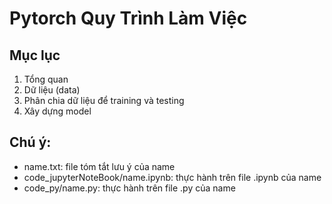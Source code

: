 # Pytorch Quy Trình Làm Việc
## Mục lục
1. Tổng quan
2. Dữ liệu (data)
3. Phân chia dữ liệu để training và testing
4. Xây dựng model


## Chú ý:
* name.txt: file tóm tắt lưu ý của name
* code_jupyterNoteBook/name.ipynb: thực hành trên file .ipynb của name
* code_py/name.py: thực hành trên file .py của name
